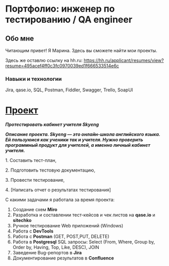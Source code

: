 # Портфолио: инженер по тестированию / QA engineer  

## Обо мне

Читающим привет! Я Марина. Здесь вы сможете найти мои проекты. 

Здесь же оставлю ссылку на hh.ru: https://hh.ru/applicant/resumes/view?resume=495acef4ff0c3fc0970039ed1f666533514e6c

### Навыки и технологии

Jira, qase.io, SQL, Postman, Fiddler, Swagger, Trello,
SoapUI


# [Проект](https://rectangular-vessel-d37.notion.site/Skyeng-ceffecb6676c4cc69a70c0f73c33e028?pvs=4)

***Протестировать кабинет учителя Skyeng***

***Описание проекта. Skyeng — это онлайн-школа английского языка. Ей пользуюися как ученики так и учителя. Нужно проверить программный продукт для учителей, а именно личный кабинет учителя.***

1️. Составить тест-план,

2️. Подготовить тестовую документацию,

3️. Провести тестирование,

4️. [Написать отчет о результатах тестирования]


С какими задачами я работала за время проекта:

1. Создание схем **Miro**
2. Разработка и составлении тест-кейсов и чек листов на **qase.io** и **sitechko**
3. Ручное тестирование Web приложений (Windows)
4. Работа с **DevTools**
5. Работа с **Postman** (GET, POST,PUT, DELETE)
6. Работа в **Postgresql** SQL запросы: Select (From, Where, Group by, Order by, Having, Top, Like, DESC), JOIN 
7. Заведение Bug-репортов в **Jira**
8. Документирование результатов в **Confluence**



